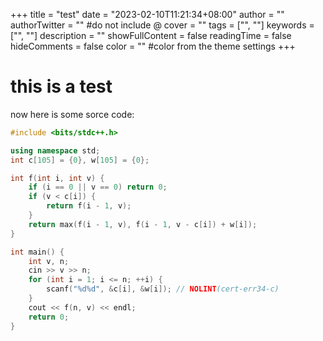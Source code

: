 +++
title = "test"
date = "2023-02-10T11:21:34+08:00"
author = ""
authorTwitter = "" #do not include @
cover = ""
tags = ["", ""]
keywords = ["", ""]
description = ""
showFullContent = false
readingTime = false
hideComments = false
color = "" #color from the theme settings
+++
# this is a test
now here is some sorce code:
```cpp
#include <bits/stdc++.h>

using namespace std;
int c[105] = {0}, w[105] = {0};

int f(int i, int v) {
    if (i == 0 || v == 0) return 0;
    if (v < c[i]) {
        return f(i - 1, v);
    }
    return max(f(i - 1, v), f(i - 1, v - c[i]) + w[i]);
}

int main() {
    int v, n;
    cin >> v >> n;
    for (int i = 1; i <= n; ++i) {
        scanf("%d%d", &c[i], &w[i]); // NOLINT(cert-err34-c)
    }
    cout << f(n, v) << endl;
    return 0;
}
```
